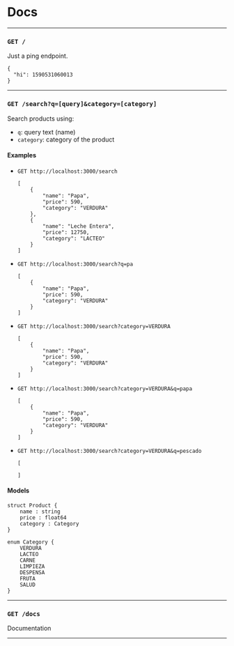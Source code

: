 # Docs

---

### `GET /`
Just a ping endpoint.	

```
{
  "hi": 1590531060013
}
```

---

### `GET /search?q=[query]&category=[category]`
Search products using:

- `q`: query text (name)
- `category`: category of the product

#### Examples
- `GET http://localhost:3000/search`
    ```
    [
        {
            "name": "Papa",
            "price": 590,
            "category": "VERDURA"
        },
        {
            "name": "Leche Entera",
            "price": 12750,
            "category": "LACTEO"
        }
    ]
    ```
- `GET http://localhost:3000/search?q=pa`
    ```
    [
        {
            "name": "Papa",
            "price": 590,
            "category": "VERDURA"
        }
    ]
    ```

- `GET http://localhost:3000/search?category=VERDURA`
    ```
    [
        {
            "name": "Papa",
            "price": 590,
            "category": "VERDURA"
        }
    ]
    ```

- `GET http://localhost:3000/search?category=VERDURA&q=papa`
    ```
    [
        {
            "name": "Papa",
            "price": 590,
            "category": "VERDURA"
        }
    ]
    ```
    
- `GET http://localhost:3000/search?category=VERDURA&q=pescado`
    ```
    [

    ]
    ```
#### Models
```
struct Product {
    name : string
    price : float64
    category : Category
}

enum Category {
    VERDURA
    LACTEO
    CARNE
    LIMPIEZA
    DESPENSA
    FRUTA
    SALUD
}
```

---
      
### `GET /docs`
Documentation

---
